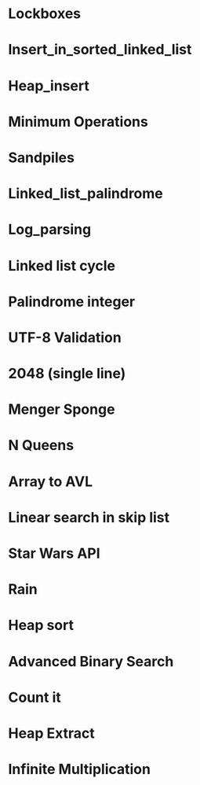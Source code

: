
# Lockboxes
# Insert_in_sorted_linked_list
# Heap_insert
# Minimum Operations
# Sandpiles
# Linked_list_palindrome
# Log_parsing
# Linked list cycle
# Palindrome integer
# UTF-8 Validation
# 2048 (single line)
# Menger Sponge
# N Queens
# Array to AVL
# Linear search in skip list
# Star Wars API
# Rain
# Heap sort
# Advanced Binary Search
# Count it
# Heap Extract
# Infinite Multiplication